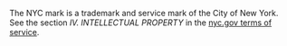 The NYC mark is a trademark and service mark of the City of New York. See the section *IV. INTELLECTUAL PROPERTY* in the [nyc.gov terms of service](https://www1.nyc.gov/home/terms-of-use.page).